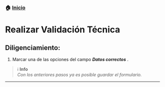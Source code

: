 ### 🏠 [Inicio](../index.md "Inicio")

# Realizar Validación Técnica

## Diligenciamiento:

1. Marcar una de las opciones del campo ***Datos correctos*** .

> :information_source:  **Info**  
> _Con los anteriores pasos ya es posible guardar el formulario._

---